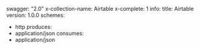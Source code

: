 swagger: "2.0"
x-collection-name: Airtable
x-complete: 1
info:
  title: Airtable
  version: 1.0.0
schemes:
- http
produces:
- application/json
consumes:
- application/json